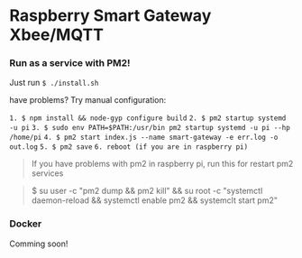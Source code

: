 # Raspberry Smart Gateway Xbee/MQTT

### Run as a service with PM2!

Just run `$ ./install.sh`

have problems? Try manual configuration:


`1. $ npm install && node-gyp configure build`
`2. $ pm2 startup systemd -u pi`
`3. $ sudo env PATH=$PATH:/usr/bin pm2 startup systemd -u pi --hp /home/pi`
`4. $ pm2 start index.js --name smart-gateway -e err.log -o out.log`
`5. $ pm2 save`
`6. reboot (if you are in raspberry pi)`

> If you have problems with pm2 in raspberry pi, run this for restart pm2 services

> $ su user -c "pm2 dump && pm2 kill" && su root -c "systemctl daemon-reload && systemctl enable pm2 && systemclt start pm2"

### Docker

Comming soon!
